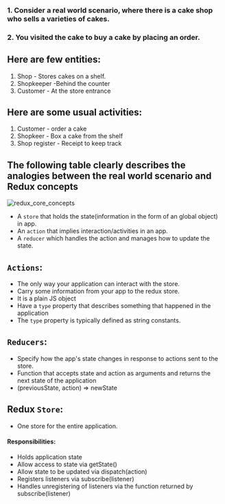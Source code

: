 ### 1. Consider a real world scenario, where there is a cake shop who sells a varieties of cakes.
### 2. You visited the cake to buy a cake by placing an order.

## Here are few entities:
1. Shop - Stores cakes on a shelf.
2. Shopkeeper -Behind the counter
3. Customer - At the store entrance

## Here are some usual activities:
1. Customer - order a cake
2. Shopkeer - Box a cake from the shelf 
3. Shop register - Receipt to keep track

## The following table clearly describes the analogies between the real world scenario and Redux concepts

![redux_core_concepts](https://github.com/ProPhycient5/Redux-toolkit-tutorial/assets/71059909/ad0e5cf4-05b3-4213-9d7f-d326284b323b)

- A `store` that holds the state(information in the form of an global object) in app.
- An `action` that implies interaction/activities in an app.
- A `reducer` which handles the action and manages how to update the state.

## `Actions`:
- The only way your application can interact with the store.
- Carry some information from your app to the redux store.
- It is a plain JS object
- Have a `type` property that describes something that happened in the application
- The `type` property is typically defined as string constants.

## `Reducers`:
- Specify how the app's state changes in response to actions sent to the store.
- Function that accepts state and action as arguments and returns the next state of the application
- (previousState, action) => newState

## Redux `Store`:

- One store for the entire application.

#### Responsibilities:
- Holds application state
- Allow access to state via getState()
- Allow state to be updated via dispatch(action)
- Registers listeners via subscribe(listener)
- Handles unregistering of listeners via the function returned by subscribe(listener) 

